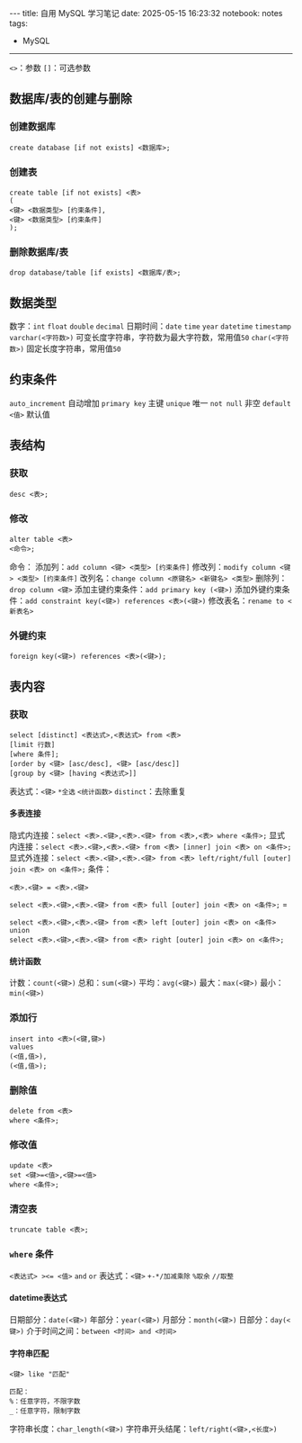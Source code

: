 ﻿﻿---
title: 自用 MySQL 学习笔记
date: 2025-05-15 16:23:32
notebook: notes
tags:
 - MySQL
---

`<>`：参数
`[]`：可选参数

## 数据库/表的创建与删除
### 创建数据库
```
create database [if not exists] <数据库>;
```
### 创建表
```
create table [if not exists] <表>
(
<键> <数据类型> [约束条件],
<键> <数据类型> [约束条件]
);
```
### 删除数据库/表
```
drop database/table [if exists] <数据库/表>;
```

## 数据类型
数字：`int` `float` `double` `decimal`
日期时间：`date` `time` `year` `datetime` `timestamp`
`varchar(<字符数>)` 可变长度字符串，字符数为最大字符数，常用值`50`
`char(<字符数>)` 固定长度字符串，常用值`50`

## 约束条件
`auto_increment` 自动增加
`primary key` 主键
`unique` 唯一
`not null` 非空
`default <值>` 默认值

## 表结构

### 获取
```
desc <表>;
```

### 修改
```
alter table <表>
<命令>;
```
命令：
添加列：`add column <键> <类型> [约束条件]`
修改列：`modify column <键> <类型> [约束条件]`
改列名：`change column <原键名> <新键名> <类型>`
删除列：`drop column <键>`
添加主键约束条件：`add primary key (<键>)`
添加外键约束条件：`add constraint key(<键>) references <表>(<键>)`
修改表名：`rename to <新表名>`

### 外键约束
```
foreign key(<键>) references <表>(<键>);
```

## 表内容
### 获取
```
select [distinct] <表达式>,<表达式> from <表>
[limit 行数]
[where 条件];
[order by <键> [asc/desc], <键> [asc/desc]]
[group by <键> [having <表达式>]]
```
表达式：`<键>` `*全选` `<统计函数>`
`distinct`：去除重复

#### 多表连接
隐式内连接：`select <表>.<键>,<表>.<键> from <表>,<表> where <条件>;`
显式内连接：`select <表>.<键>,<表>.<键> from <表> [inner] join <表> on <条件>;`
显式外连接：`select <表>.<键>,<表>.<键> from <表> left/right/full [outer] join <表> on <条件>;`
条件：
```
<表>.<键> = <表>.<键>
```

`select <表>.<键>,<表>.<键> from <表> full [outer] join <表> on <条件>;` = 
```
select <表>.<键>,<表>.<键> from <表> left [outer] join <表> on <条件>
union
select <表>.<键>,<表>.<键> from <表> right [outer] join <表> on <条件>;
```

#### 统计函数
计数：`count(<键>)`
总和：`sum(<键>)`
平均：`avg(<键>)`
最大：`max(<键>)`
最小：`min(<键>)`

### 添加行
```
insert into <表>(<键,键>)
values
(<值,值>),
(<值,值>);
```

### 删除值
```
delete from <表>
where <条件>;
```
### 修改值
```
update <表>
set <键>=<值>,<键>=<值>
where <条件>;
```
### 清空表
```
truncate table <表>;
```

### `where` 条件
`<表达式> ><= <值>`
`and` `or`
表达式：`<键>` `+-*/加减乘除` `%取余` `//取整`
#### datetime表达式
日期部分：`date(<键>)`
年部分：`year(<键>)`
月部分：`month(<键>)`
日部分：`day(<键>)`
介于时间之间：`between <时间> and <时间>`

#### 字符串匹配
`<键> like "匹配"`
```
匹配：
%：任意字符，不限字数
_：任意字符，限制字数
```
字符串长度：`char_length(<键>)`
字符串开头结尾：`left/right(<键>,<长度>)`
